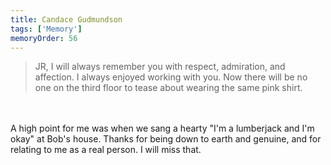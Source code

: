 ```yaml
---
title: Candace Gudmundson 
tags: ['Memory']
memoryOrder: 56
---
```

> JR, I will always remember you with respect, admiration, and affection. I always enjoyed working with you. Now there will be no one on the third floor to tease about wearing the same pink shirt. <br /><br />A high point for me was when we sang a hearty &quot;I'm a lumberjack and I'm okay&quot; at Bob's house. Thanks for being down to earth and genuine, and for relating to me as a real person. I will miss that.